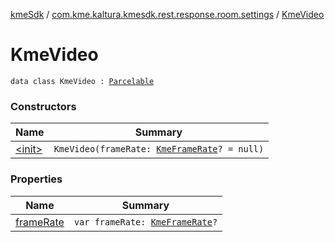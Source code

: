 [kmeSdk](../../index.md) / [com.kme.kaltura.kmesdk.rest.response.room.settings](../index.md) / [KmeVideo](./index.md)

# KmeVideo

`data class KmeVideo : `[`Parcelable`](https://developer.android.com/reference/android/os/Parcelable.html)

### Constructors

| Name | Summary |
|---|---|
| [&lt;init&gt;](-init-.md) | `KmeVideo(frameRate: `[`KmeFrameRate`](../-kme-frame-rate/index.md)`? = null)` |

### Properties

| Name | Summary |
|---|---|
| [frameRate](frame-rate.md) | `var frameRate: `[`KmeFrameRate`](../-kme-frame-rate/index.md)`?` |
